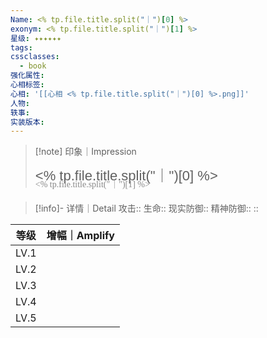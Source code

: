 ```yaml
---
Name: <% tp.file.title.split("｜")[0] %>
exonym: <% tp.file.title.split("｜")[1] %>
星级: ✦✦✦✦✦✦
tags: 
cssclasses:
  - book
强化属性: 
心相标签: 
心相: '[[心相 <% tp.file.title.split("｜")[0] %>.png]]'
人物: 
轶事: 
实装版本:
---
```



> [!note] 印象｜Impression
> 
> <p style="font-family: '家族宋', sans-serif; font-size: 22px; line-height: 0.75; text-indent: 0;"><% tp.file.title.split("｜")[0] %><br><span style="font-family: serif; font-size: 14px; color: #888888;"><% tp.file.title.split("｜")[1] %></span></p>
> 
> 

> [!info]- 详情｜Detail
> 攻击:: 
> 生命:: 
> 现实防御:: 
> 精神防御:: 
> :: 

|  等级  | 增幅｜Amplify |
| :--: | :--------: |
| LV.1 |            |
| LV.2 |            |
| LV.3 |            |
| LV.4 |            |
| LV.5 |            |
